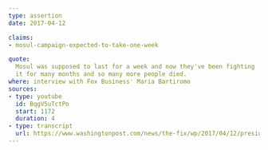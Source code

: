 ```yaml
---
type: assertion
date: 2017-04-12

claims:
- mosul-campaign-expected-to-take-one-week

quote:
  Mosul was supposed to last for a week and now they've been fighting
  it for many months and so many more people died.
where: interview with Fox Business' Maria Bartiromo
sources:
- type: youtube
  id: BqgV5uTctPo
  start: 1172
  duration: 4
- type: transcript
  url: https://www.washingtonpost.com/news/the-fix/wp/2017/04/12/president-trumps-throughly-confusing-fox-business-interview-annotated/
---
```

